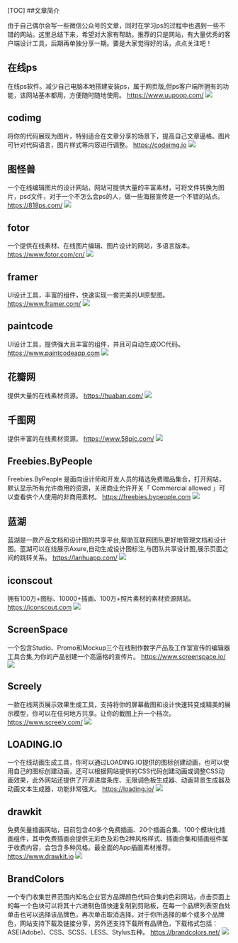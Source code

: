 [TOC]
##文章简介

由于自己偶尔会写一些微信公众号的文章，同时在学习ps的过程中也遇到一些不错的网站。这里总结下来，希望对大家有帮助。推荐的只是网站，有大量优秀的客户端设计工具，后期再单独分享一期。要是大家觉得好的话，点点关注吧！

## 在线ps
在线ps软件。减少自己电脑本地搭建安装ps，属于网页版,但ps客户端所拥有的功能，该网站基本都用，方便随时随地使用。
https://www.uupoop.com/
![](http://qiniucloud.qqdeveloper.com/2ps.png)

## codimg
将你的代码展现为图片，特别适合在文章分享的场景下，提高自己文章逼格。图片可针对代码语言，图片样式等内容进行调整。
https://codeimg.io
![](http://qiniucloud.qqdeveloper.com/1codeimg.png)

## 图怪兽
一个在线编辑图片的设计网站，网站可提供大量的丰富素材，可将文件转换为图片，psd文件，对于一个不怎么会ps的人，做一些海报宣传是一个不错的站点。
https://818ps.com/
![](http://qiniucloud.qqdeveloper.com/%E5%B1%8F%E5%B9%95%E5%BF%AB%E7%85%A7%202019-10-20%20%E4%B8%8B%E5%8D%881.38.48.png)

## fotor
一个提供在线素材、在线图片编辑、图片设计的网站，多语言版本。
https://www.fotor.com/cn/
![](http://qiniucloud.qqdeveloper.com/fotor.png)

## framer
UI设计工具，丰富的组件，快速实现一套完美的UI原型图。
https://www.framer.com/
![](http://qiniucloud.qqdeveloper.com/frmer.png)

## paintcode
UI设计工具，提供强大且丰富的组件，并且可自动生成OC代码。
https://www.paintcodeapp.com
![](http://qiniucloud.qqdeveloper.com/paintcode.png)

## 花瓣网
提供大量的在线素材资源。
https://huaban.com/
![](http://qiniucloud.qqdeveloper.com/%E8%8A%B1%E7%93%A3.png)

## 千图网
提供丰富的在线素材资源。
https://www.58pic.com/
![](http://qiniucloud.qqdeveloper.com/%E5%8D%83%E5%9B%BE.png)

## Freebies.ByPeople
Freebies.ByPeople 是面向设计师和开发人员的精选免费赠品集合，打开网站，默认显示所有允许商用的资源，关闭商业允许开关「 Commercial allowed 」可以查看供个人使用的非商用素材。
https://freebies.bypeople.com
![](http://qiniucloud.qqdeveloper.com/dreebies.png)

## 蓝湖
蓝湖是一款产品文档和设计图的共享平台,帮助互联网团队更好地管理文档和设计图。蓝湖可以在线展示Axure,自动生成设计图标注,与团队共享设计图,展示页面之间的跳转关系。
https://lanhuapp.com/
![](http://qiniucloud.qqdeveloper.com/%E8%93%9D%E6%B9%96.png)

## iconscout
拥有100万+图标、10000+插画、100万+照片素材的素材资源网站。
https://iconscout.com
![](http://qiniucloud.qqdeveloper.com/iconscount.png)

## ScreenSpace
一个包含Studio、Promo和Mockup三个在线制作数字产品及工作室宣传的编辑器工具合集,为你的产品创建一个高逼格的宣传片。
https://www.screenspace.io/
![](http://qiniucloud.qqdeveloper.com/screenspace.png)

## Screely
一款在线网页展示效果生成工具，支持将你的屏幕截图和设计快速转变成精美的展示模型，你可以在任何地方共享。让你的截图上升一个档次。
https://www.screely.com/
![](http://qiniucloud.qqdeveloper.com/screely.png)

## LOADING.IO
一个在线动画生成工具，你可以通过LOADING.IO提供的图标创建动画，也可以使用自己的图标创建动画，还可以根据网站提供的CSS代码创建动画或调整CSS动画效果，此外网站还提供了开源进度条库、无限调色板生成器、动画背景生成器及动画文本生成器，功能非常强大。
https://loading.io/
![](http://qiniucloud.qqdeveloper.com/loading.png)

## drawkit
免费矢量插画网站，目前包含40多个免费插画、20个插画合集、100个模块化插画组件，其中免费插画会提供无彩色及彩色2种风格样式、插画合集和插画组件属于收费内容，会包含多种风格。最全面的App插画素材推荐。
https://www.drawkit.io
![](http://qiniucloud.qqdeveloper.com/drawkit.png)


## BrandColors
一个专门收集世界范围内知名企业官方品牌颜色代码合集的色彩网站，点击页面上的每一个色块可以将其十六进制色值快速复制到剪贴板，在每一个品牌列表空白处单击也可以选择该品牌色，再次单击取消选择，对于你所选择的单个或多个品牌色，网站支持下载及链接分享，另外还支持下载所有品牌色，下载格式包括：ASE(Adobe)、CSS、SCSS、LESS、Stylus五种。
https://brandcolors.net/
![](http://qiniucloud.qqdeveloper.com/brandcolors.png)
